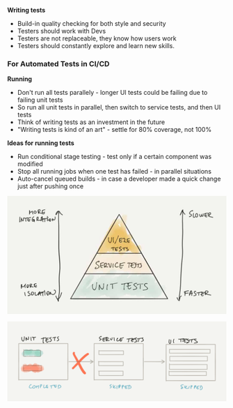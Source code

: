 **Writing tests**
- Build-in quality checking for both style and security
- Testers should work with Devs
- Testers are not replaceable, they know how users work
- Testers should constantly explore and learn new skills.

### For Automated Tests in CI/CD
**Running**
- Don't run all tests parallely - longer UI tests could be failing due to failing unit tests
- So run all unit tests in parallel, then switch to service tests, and then UI tests
- Think of writing tests as an investment in the future
- "Writing tests is kind of an art" - settle for 80% coverage, not 100%

**Ideas for running tests**
- Run conditional stage testing - test only if a certain component was modified
- Stop all running jobs when one test has failed - in parallel situations
- Auto-cancel queued builds - in case a developer made a quick change just after pushing once

![Pasted image 20221230140324](../../../../../_images/Pasted%20image%2020221230140324.png)

![Pasted image 20221230140823](../../../../../_images/Pasted%20image%2020221230140823.png)
